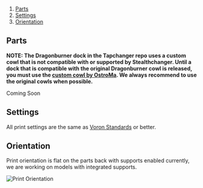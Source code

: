 1. [Parts](#parts)
2. [Settings](#settings)
3. [Orientation](#orientation)

## Parts

**NOTE: The Dragonburner dock in the Tapchanger repo uses a custom cowl that is not compatible with or supported by Stealthchanger. Until a dock that is compatible with the original Dragonburner cowl is released, you must use the [custom cowl by OstroMa](https://github.com/Hellsparks/StealthChanger/blob/main/UserMods/OstroMa/DB_Cowl_v8_with_TapChanger_Dock_Hooks.stl). We always recommend to use the original cowls when possible.**


Coming Soon


## Settings

All print settings are the same as [Voron Standards](https://docs.vorondesign.com/sourcing.html#print-settings) or better.


## Orientation

Print orientation is flat on the parts back with supports enabled currently, we are working on models with integrated supports.

![Print Orientation](https://github.com/Hellsparks/StealthChanger/blob/main/media/Print_orientation.jpg?raw=true)
